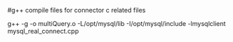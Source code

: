 #g++ compile files for connector c related files

g++ -g -o multiQuery.o -L/opt/mysql/lib -I/opt/mysql/include -lmysqlclient mysql_real_connect.cpp

